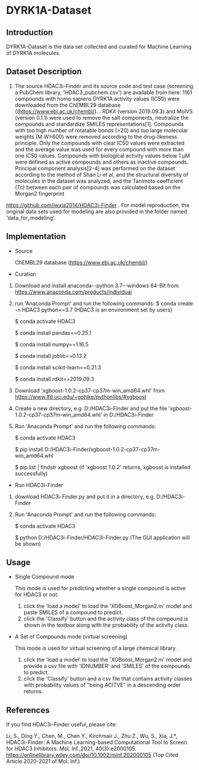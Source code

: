 # DYRK1A-Dataset

Introduction
-----------------------------------
DYRK1A-Dataset is the data set collected and curated for Machine Learning of DYRK1A molecules. 

Dataset Description
-----------------------------------
1. The source 
HDAC3i-Finder and its source code and test case (screening a PubChem library, 'HDAC3_pubchem.csv') are available from here:
1161 compounds with homo sapiens DYRK1A activity values (IC50) were downloaded from the ChEMBL29 database ((https://www.ebi.ac.uk/chembl/). . RDKit (version 2019.09.3) and MolVS (version 0.1.1) were used to remove the salt components, neutralize the compounds and standardize SMILES representations[1]. Compounds with too high number of rotatable bonds (>20) and too large molecular weights (M.W>600) were removed according to the drug-likeness principle. Only the compounds with clear IC50 values were extracted and the average value was used for every compound with more than one IC50 values. Compounds with biological activity values below 1 μM were defined as active compounds and others as inactive compounds. Principal component analysis[2-4] was performed on the dataset according to the method of Shan Li et al, and the structural diversity of molecules in the dataset was analyzed, and the Tanimoto coefficient (Tc) between each pair of compounds was calculated based on the Morgan2 fingerprint

https://github.com/jwxia2014/HDAC3i-Finder . For model reproduction, the original data sets used for modeling are also provided in the folder named 'data_for_modeling'. 

Implementation
-----------------------------------
* Source

  ChEMBL29 database (https://www.ebi.ac.uk/chembl/)  
  
* Curation

1. Download and install anaconda--python 3.7--windows 64-Bit from https://www.anaconda.com/products/individual
2. run 'Anaconda Prompt' and run the following commands:
    $ conda create -n HDAC3 python==3.7 (HDAC3 is an environment set by users)
  
    $ conda activate HDAC3
  
    $ conda install pandas==0.25.1
  
    $ conda install numpy==1.16.5
  
    $ conda install joblib==0.13.2
  
    $ conda install scikit-learn==0.21.3
  
    $ conda install rdkit==2019.09.3
  
3. Download 'xgboost-1.0.2-cp37-cp37m-win_amd64.whl' from https://www.lfd.uci.edu/~gohlke/pythonlibs/#xgboost
4. Create a new directory, e.g. D:/HDAC3i-Finder and put the file 'xgboost-1.0.2-cp37-cp37m-win_amd64.whl' in D:/HDAC3i-Finder  
5. Run 'Anaconda Prompt' and run the following commands:

   $ conda activate HDAC3
   
   $ pip install D:/HDAC3i-Finder/xgboost-1.0.2-cp37-cp37m-win_amd64.whl
   
   $ pip list | findstr xgboost (if 'xgboost 1.0.2' returns, xgboost is installed successfully) 

* Run HDAC3i-Finder
1. download HDAC3i-Finder.py and put it in a directory, e.g. D:/HDAC3i-Finder  
2. Run 'Anaconda Prompt' and run the following commands:

    $ conda activate HDAC3
  
    $ python D:/HDAC3i-Finder/HDAC3i-Finder.py (The GUI application will be shown)

Usage
-----------------------------------
* Single Compound mode

  This mode is used for predicting whether a single compound is active for HDAC3 or not.  
  1. click the 'load a model' to load the 'XGBoost_Morgan2.m' model and paste SMILES of a compound to predict. 
  2. click the 'Classify' button and the activity class of the compound is shown in the textbox along with the probability of the activity class. 

* A Set of Compounds mode (virtual screening)

  This mode is used for virtual screening of a large chemical library.  
  1. click the 'load a model' to load the 'XGBoost_Morgan2.m' model and provide a csv file with 'IDNUMBER' and 'SMILES' of the compounds to predict. 
  2. click the 'Classify' button and a csv file that contains activity classes with probability values of "being ACITVE" in a descending order returns.  

References
-----------------------------------
If you find HDAC3i-Finder useful, please cite: 

Li, S., Ding Y., Chen, M., Chen Y., Kirchmair J., Zhu Z., Wu, S., Xia, J.*, HDAC3i-Finder: A Machine Learning-based Computational Tool to Screen for HDAC3 Inhibitors. Mol. Inf.,2021, 40(3):e2000105. https://onlinelibrary.wiley.com/doi/10.1002/minf.202000105 (Top Cited Article 2020-2021 of Mol. Inf.)
